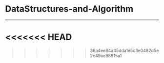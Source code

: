 # DataStructures-and-Algorithm


<hr>

<<<<<<< HEAD
=======

>>>>>>> 36a4ee84a45dda1e5c3e0482d5e2e49ae98815a1
